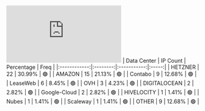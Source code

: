![Diagramm](https://github.com/obajay/StateSync-snapshots/blob/main/Projects/Oraichain/1/README.md)
| Data Center | IP Count | Percentage | Freq |
|:------------:|:--------:|:-----------:|:-----:|
| HETZNER | 22 | 30.99% | 🟢 |
| AMAZON | 15 | 21.13% | 🟢 |
| Contabo | 9 | 12.68% | 🟢 |
| LeaseWeb | 6 | 8.45% | 🟢 |
| OVH | 3 | 4.23% | 🟢 |
| DIGITALOCEAN | 2 | 2.82% | 🟢 |
| Google-Cloud | 2 | 2.82% | 🟢 |
| HIVELOCITY | 1 | 1.41% | 🟢 |
| Nubes | 1 | 1.41% | 🟢 |
| Scaleway | 1 | 1.41% | 🟢 |
| OTHER | 9 | 12.68% | 🟢 |